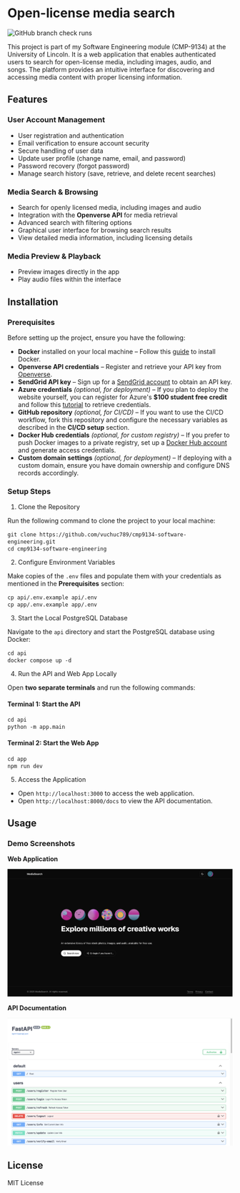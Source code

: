 # Open-license media search

![GitHub branch check runs](https://img.shields.io/github/check-runs/vuchuc789/cmp9134-software-engineering/main)

This project is part of my Software Engineering module (CMP-9134) at the University of Lincoln. It is a web application that enables authenticated users to search for open-license media, including images, audio, and songs. The platform provides an intuitive interface for discovering and accessing media content with proper licensing information.

## Features

### User Account Management

- User registration and authentication
- Email verification to ensure account security
- Secure handling of user data
- Update user profile (change name, email, and password)
- Password recovery (forgot password)
- Manage search history (save, retrieve, and delete recent searches)

### Media Search & Browsing

- Search for openly licensed media, including images and audio
- Integration with the **Openverse API** for media retrieval
- Advanced search with filtering options
- Graphical user interface for browsing search results
- View detailed media information, including licensing details

### Media Preview & Playback

- Preview images directly in the app
- Play audio files within the interface

## Installation

### Prerequisites

Before setting up the project, ensure you have the following:

- **Docker** installed on your local machine – Follow this [guide](https://docs.docker.com/engine/install/) to install Docker.
- **Openverse API credentials** – Register and retrieve your API key from [Openverse](https://api.openverse.org/v1/#tag/auth/operation/register).
- **SendGrid API key** – Sign up for a [SendGrid account](https://signup.sendgrid.com/) to obtain an API key.
- **Azure credentials** _(optional, for deployment)_ – If you plan to deploy the website yourself, you can register for Azure's **$100 student free credit** and follow this [tutorial](https://learn.microsoft.com/en-us/cli/azure/azure-cli-sp-tutorial-1?tabs=bash#create-a-service-principal-with-role-and-scope) to retrieve credentials.
- **GitHub repository** _(optional, for CI/CD)_ – If you want to use the CI/CD workflow, fork this repository and configure the necessary variables as described in the **CI/CD setup** section.
- **Docker Hub credentials** _(optional, for custom registry)_ – If you prefer to push Docker images to a private registry, set up a [Docker Hub account](https://hub.docker.com/) and generate access credentials.
- **Custom domain settings** _(optional, for deployment)_ – If deploying with a custom domain, ensure you have domain ownership and configure DNS records accordingly.

### Setup Steps

1. Clone the Repository

Run the following command to clone the project to your local machine:

```
git clone https://github.com/vuchuc789/cmp9134-software-engineering.git
cd cmp9134-software-engineering
```

2. Configure Environment Variables

Make copies of the `.env` files and populate them with your credentials as mentioned in the **Prerequisites** section:

```
cp api/.env.example api/.env
cp app/.env.example app/.env
```

3. Start the Local PostgreSQL Database

Navigate to the `api` directory and start the PostgreSQL database using Docker:

```
cd api
docker compose up -d
```

4. Run the API and Web App Locally

Open **two separate terminals** and run the following commands:

#### Terminal 1: Start the API

```
cd api
python -m app.main
```

#### Terminal 2: Start the Web App

```
cd app
npm run dev
```

5. Access the Application

- Open `http://localhost:3000` to access the web application.
- Open `http://localhost:8000/docs` to view the API documentation.

## Usage

### Demo Screenshots

**Web Application**

![App Demo](app-demo.png)

**API Documentation**

![API Demo](api-demo.png)

## License

MIT License
